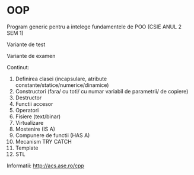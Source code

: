 # OOP
Program generic pentru a intelege fundamentele de POO (CSIE ANUL 2 SEM 1)

Variante de test

Variante de examen


Continut:
1. Definirea clasei (incapsulare, atribute constante/statice/numerice/dinamice)
2. Constructori (fara/ cu toti/ cu numar variabil de parametrii/ de copiere)
3. Destructor
4. Functii accesor
5. Operatori
6. Fisiere (text/binar)
7. Virtualizare
8. Mostenire (IS A)
9. Compunere de functii (HAS A)
10. Mecanism TRY CATCH
11. Template 
12. STL

Informatii: http://acs.ase.ro/cpp
